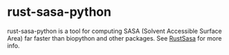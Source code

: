 # rust-sasa-python

rust-sasa-python is a tool for computing SASA (Solvent Accessible Surface Area) far faster than biopython and other packages.
See [RustSasa](https://github.com/maxall41/RustSASA) for more info.
